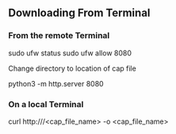 ## Downloading From Terminal


### From the remote Terminal 

sudo ufw status
sudo ufw allow 8080

Change directory to location of cap file

python3 -m http.server 8080


### On a local Terminal

curl http://<REMOTE IP>/<cap_file_name> -o <cap_file_name>



